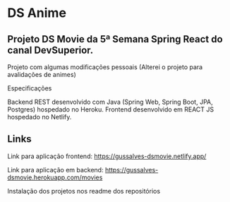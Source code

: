 # DS Anime

## Projeto DS Movie da 5ª Semana Spring React do canal DevSuperior.

Projeto com algumas modificações pessoais (Alterei o projeto para avalidações de animes) 

Especificações

Backend REST desenvolvido com Java (Spring Web, Spring Boot, JPA, Postgres) hospedado no Heroku.
Frontend desenvolvido em REACT JS hospedado no Netlify.

## Links

Link para aplicação frontend: 
https://gussalves-dsmovie.netlify.app/

Link para aplicação em backend: 
https://gussalves-dsmovie.herokuapp.com/movies

Instalação dos projetos nos readme dos repositórios
